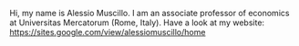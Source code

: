 Hi,
my name is Alessio Muscillo.
I am an associate professor of economics at Universitas Mercatorum (Rome, Italy).
Have a look at my website: https://sites.google.com/view/alessiomuscillo/home

